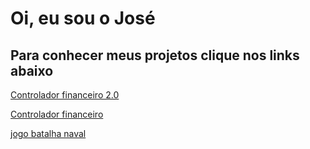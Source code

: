 # Oi, eu sou o José 

## Para conhecer meus projetos clique nos links abaixo
[Controlador financeiro 2.0](https://frontfinanceir2.onrender.com)

[Controlador financeiro](https://github.com/JoseSantosJ/A3-EngenhariaDeSoftware)

[jogo batalha naval](https://github.com/JoseSantosJ/JogoBatalhaNaval)
